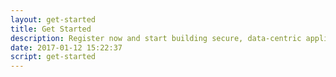 ```yaml
---
layout: get-started
title: Get Started
description: Register now and start building secure, data-centric applications for the next web today. There's no charge and it's royalty-free.
date: 2017-01-12 15:22:37
script: get-started
---
```


